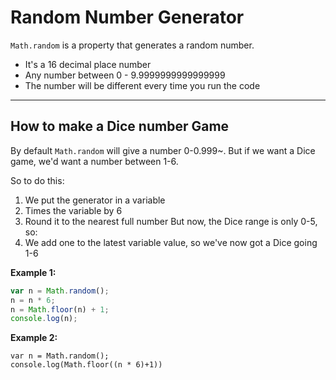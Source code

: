 # Random Number Generator
`Math.random` is a property that generates a random number.

* It's a 16 decimal place number
* Any number between 0 - 9.9999999999999999
* The number will be different every time you run the code

***

## How to make a Dice number Game
By default `Math.random` will give a number 0-0.999~. But if we want a Dice game, we'd want a number between 1-6.

So to do this:
1. We put the generator in a variable
2. Times the variable by 6
3. Round it to the nearest full number
But now, the Dice range is only 0-5, so:
6. We add one to the latest variable value, so we've now got a Dice going 1-6


**Example 1:**
```js
var n = Math.random();
n = n * 6;
n = Math.floor(n) + 1;
console.log(n);
```

**Example 2:**
```
var n = Math.random();
console.log(Math.floor((n * 6)+1))
```
